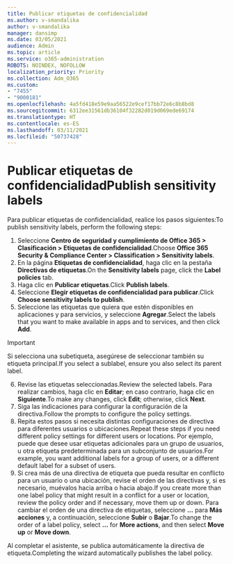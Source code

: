 ```yaml
---
title: Publicar etiquetas de confidencialidad
ms.author: v-smandalika
author: v-smandalika
manager: dansimp
ms.date: 03/05/2021
audience: Admin
ms.topic: article
ms.service: o365-administration
ROBOTS: NOINDEX, NOFOLLOW
localization_priority: Priority
ms.collection: Adm_O365
ms.custom:
- "7455"
- "9000181"
ms.openlocfilehash: 4a5fd418e59e9aa56522e9cef17bb72e6c8b8bd8
ms.sourcegitcommit: 6312ee31561db36104f32282d019d069ede69174
ms.translationtype: HT
ms.contentlocale: es-ES
ms.lasthandoff: 03/11/2021
ms.locfileid: "50737428"
---
```

# <a name="publish-sensitivity-labels"></a><span data-ttu-id="58037-102">Publicar etiquetas de confidencialidad</span><span class="sxs-lookup"><span data-stu-id="58037-102">Publish sensitivity labels</span></span>

<span data-ttu-id="58037-103">Para publicar etiquetas de confidencialidad, realice los pasos siguientes:</span><span class="sxs-lookup"><span data-stu-id="58037-103">To publish sensitivity labels, perform the following steps:</span></span>

1. <span data-ttu-id="58037-104">Seleccione **Centro de seguridad y cumplimiento de Office 365 > Clasificación > Etiquetas de confidencialidad**.</span><span class="sxs-lookup"><span data-stu-id="58037-104">Choose **Office 365 Security & Compliance Center > Classification > Sensitivity labels**.</span></span>
2. <span data-ttu-id="58037-105">En la página **Etiquetas de confidencialidad**, haga clic en la pestaña **Directivas de etiquetas**.</span><span class="sxs-lookup"><span data-stu-id="58037-105">On the **Sensitivity labels** page, click the **Label policies** tab.</span></span>
3. <span data-ttu-id="58037-106">Haga clic en **Publicar etiquetas**.</span><span class="sxs-lookup"><span data-stu-id="58037-106">Click **Publish labels**.</span></span>
4. <span data-ttu-id="58037-107">Seleccione **Elegir etiquetas de confidencialidad para publicar**.</span><span class="sxs-lookup"><span data-stu-id="58037-107">Click **Choose sensitivity labels to publish**.</span></span> 
5. <span data-ttu-id="58037-108">Seleccione las etiquetas que quiera que estén disponibles en aplicaciones y para servicios, y seleccione **Agregar**.</span><span class="sxs-lookup"><span data-stu-id="58037-108">Select the labels that you want to make available in apps and to services, and then click **Add**.</span></span>
> [!IMPORTANT]
> <span data-ttu-id="58037-109">Si selecciona una subetiqueta, asegúrese de seleccionar también su etiqueta principal.</span><span class="sxs-lookup"><span data-stu-id="58037-109">If you select a sublabel, ensure you also select its parent label.</span></span>
6. <span data-ttu-id="58037-110">Revise las etiquetas seleccionadas.</span><span class="sxs-lookup"><span data-stu-id="58037-110">Review the selected labels.</span></span> <span data-ttu-id="58037-111">Para realizar cambios, haga clic en **Editar**; en caso contrario, haga clic en **Siguiente**.</span><span class="sxs-lookup"><span data-stu-id="58037-111">To make any changes, click **Edit**; otherwise, click **Next**.</span></span>
7. <span data-ttu-id="58037-112">Siga las indicaciones para configurar la configuración de la directiva.</span><span class="sxs-lookup"><span data-stu-id="58037-112">Follow the prompts to configure the policy settings.</span></span>
8. <span data-ttu-id="58037-113">Repita estos pasos si necesita distintas configuraciones de directiva para diferentes usuarios o ubicaciones.</span><span class="sxs-lookup"><span data-stu-id="58037-113">Repeat these steps if you need different policy settings for different users or locations.</span></span> <span data-ttu-id="58037-114">Por ejemplo, puede que desee usar etiquetas adicionales para un grupo de usuarios, u otra etiqueta predeterminada para un subconjunto de usuarios.</span><span class="sxs-lookup"><span data-stu-id="58037-114">For example, you want additional labels for a group of users, or a different default label for a subset of users.</span></span>
9. <span data-ttu-id="58037-115">Si crea más de una directiva de etiqueta que pueda resultar en conflicto para un usuario o una ubicación, revise el orden de las directivas y, si es necesario, muévalos hacia arriba o hacia abajo.</span><span class="sxs-lookup"><span data-stu-id="58037-115">If you create more than one label policy that might result in a conflict for a user or location, review the policy order and if necessary, move them up or down.</span></span> <span data-ttu-id="58037-116">Para cambiar el orden de una directiva de etiquetas, seleccione **...** para **Más acciones** y, a continuación, seleccione **Subir** o **Bajar**.</span><span class="sxs-lookup"><span data-stu-id="58037-116">To change the order of a label policy, select **...** for **More actions**, and then select **Move up** or **Move down**.</span></span>

<span data-ttu-id="58037-117">Al completar el asistente, se publica automáticamente la directiva de etiqueta.</span><span class="sxs-lookup"><span data-stu-id="58037-117">Completing the wizard automatically publishes the label policy.</span></span>

